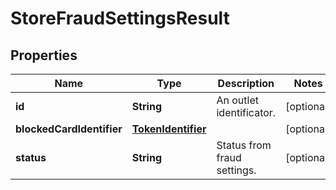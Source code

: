 

# StoreFraudSettingsResult

## Properties

Name | Type | Description | Notes
------------ | ------------- | ------------- | -------------
**id** | **String** | An outlet identificator. |  [optional]
**blockedCardIdentifier** | [**TokenIdentifier**](TokenIdentifier.md) |  |  [optional]
**status** | **String** | Status from fraud settings. |  [optional]



